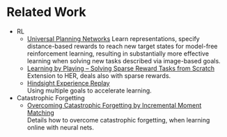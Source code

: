 # Related Work
* RL
  * [Universal Planning Networks](https://arxiv.org/pdf/1804.00645.pdf)
  Learn representations, specify distance-based rewards to reach new target states for model-free reinforcement learning, resulting in substantially more effective learning when solving new tasks described via image-based goals.
  * [Learning by Playing – Solving Sparse Reward Tasks from Scratch](https://arxiv.org/pdf/1802.10567.pdf)  
  Extension to HER, deals also with sparse rewards.
  * [Hindsight Experience Replay](https://arxiv.org/pdf/1707.01495.pdf)  
  Using multiple goals to accelerate learning.
* Catastrophic Forgetting
  * [Overcoming Catastrophic Forgetting by
Incremental Moment Matching](https://papers.nips.cc/paper/7051-overcoming-catastrophic-forgetting-by-incremental-moment-matching.pdf)  
Details how to overcome catastrophic forgetting, when learning online with neural nets.
